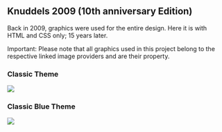## Knuddels 2009 (10th anniversary Edition)
Back in 2009, graphics were used for the entire design. Here it is with HTML and CSS only; 15 years later.

Important: Please note that all graphics used in this project belong to the respective linked image providers and are their property.

### Classic Theme
<img src="https://github.com/Senziousjs/K2009/blob/main/Screenshot%202024-01-28%20144032.png?raw=true">

### Classic Blue Theme
<img src="https://github.com/Senziousjs/K2009/blob/main/Screenshot%202024-01-28%20144245.png?raw=true">


